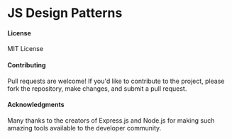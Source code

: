 # JS Design Patterns

#### License
MIT License

#### Contributing
Pull requests are welcome! If you'd like to contribute to the project, please fork the repository, make changes, and submit a pull request.

#### Acknowledgments
Many thanks to the creators of Express.js and Node.js for making such amazing tools available to the developer community.